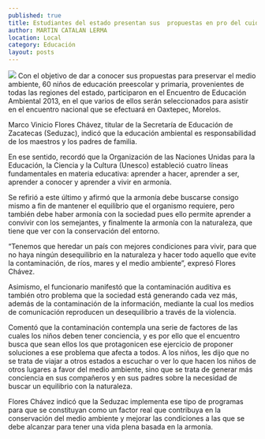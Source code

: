 ```yaml
---
published: true
title: Estudiantes del estado presentan sus  propuestas en pro del cuidado ambiental
author: MARTIN CATALAN LERMA
location: Local
category: Educación
layout: posts
---
```


![](http://i.imgur.com/EiWeylLm.jpg)
Con el objetivo de dar a conocer sus propuestas para preservar el medio ambiente, 60 niños de educación preescolar y primaria, provenientes de todas las regiones del estado, participaron en el Encuentro de Educación Ambiental 2013, en el que varios de ellos serán seleccionados para asistir en el encuentro nacional que se efectuará en Oaxtepec, Morelos.

Marco Vinicio Flores Chávez, titular de la Secretaría de Educación de Zacatecas (Seduzac), indicó que la educación ambiental es responsabilidad de los maestros y los padres de familia.

En ese sentido, recordó que la Organización de las Naciones Unidas para la Educación, la Ciencia y la Cultura (Unesco) estableció cuatro líneas fundamentales en materia educativa: aprender a hacer, aprender a ser, aprender a conocer y aprender a vivir en armonía.

Se refirió a este último y afirmó que la armonía debe buscarse consigo mismo a fin de mantener el equilibrio que el organismo requiere, pero también debe haber armonía con la sociedad pues ello permite aprender a convivir con los semejantes, y finalmente la armonía con la naturaleza, que tiene que ver con la conservación del entorno.

“Tenemos que heredar un país con mejores condiciones para vivir, para que no haya ningún desequilibrio en la naturaleza y hacer todo aquello que evite la contaminación, de ríos, mares y el medio ambiente”, expresó Flores Chávez.

Asimismo, el funcionario manifestó que la contaminación auditiva es también otro problema que la sociedad está generando cada vez más, además de la contaminación de la información, mediante la cual los medios de comunicación reproducen un desequilibrio a través de la violencia.

Comentó que la contaminación contempla una serie de factores de las cuales los niños deben tener conciencia, y es por ello que el encuentro busca que sean ellos los que protagonicen ese ejercicio de proponer soluciones a ese problema que afecta a todos.
A los niños, les dijo que no se trata de viajar a otros estados a escuchar o ver lo que hacen los niños de otros lugares a favor del medio ambiente, sino que se trata de generar más conciencia en sus compañeros y en sus padres sobre la necesidad de buscar un equilibrio con la naturaleza.

Flores Chávez indicó que la Seduzac implementa ese tipo de programas para que se constituyan como un factor real que contribuya en la conservación del medio ambiente y mejorar las condiciones a las que se debe alcanzar para tener una vida plena basada en la armonía.
